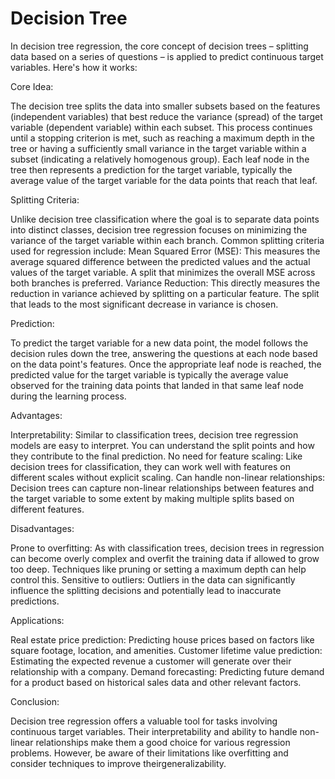 # Decision Tree

In decision tree regression, the core concept of decision trees – splitting data based on a series of questions – is applied to predict continuous target variables. Here's how it works:

Core Idea:

The decision tree splits the data into smaller subsets based on the features (independent variables) that best reduce the variance (spread) of the target variable (dependent variable) within each subset.
This process continues until a stopping criterion is met, such as reaching a maximum depth in the tree or having a sufficiently small variance in the target variable within a subset (indicating a relatively homogenous group).
Each leaf node in the tree then represents a prediction for the target variable, typically the average value of the target variable for the data points that reach that leaf.

Splitting Criteria:

Unlike decision tree classification where the goal is to separate data points into distinct classes, decision tree regression focuses on minimizing the variance of the target variable within each branch.
Common splitting criteria used for regression include:
  Mean Squared Error (MSE): This measures the average squared difference between the predicted values and the actual values of the target variable. A split that minimizes the overall MSE across both branches is preferred.
  Variance Reduction: This directly measures the reduction in variance achieved by splitting on a particular feature. The split that leads to the most significant decrease in variance is chosen.

Prediction:

To predict the target variable for a new data point, the model follows the decision rules down the tree, answering the questions at each node based on the data point's features.
Once the appropriate leaf node is reached, the predicted value for the target variable is typically the average value observed for the training data points that landed in that same leaf node during the learning process.

Advantages:

Interpretability: Similar to classification trees, decision tree regression models are easy to interpret. You can understand the split points and how they contribute to the final prediction.
No need for feature scaling: Like decision trees for classification, they can work well with features on different scales without explicit scaling.
Can handle non-linear relationships: Decision trees can capture non-linear relationships between features and the target variable to some extent by making multiple splits based on different features.

Disadvantages:

Prone to overfitting: As with classification trees, decision trees in regression can become overly complex and overfit the training data if allowed to grow too deep. Techniques like pruning or setting a maximum depth can help control this.
Sensitive to outliers: Outliers in the data can significantly influence the splitting decisions and potentially lead to inaccurate predictions.

Applications:

Real estate price prediction: Predicting house prices based on factors like square footage, location, and amenities.
Customer lifetime value prediction: Estimating the expected revenue a customer will generate over their relationship with a company.
Demand forecasting: Predicting future demand for a product based on historical sales data and other relevant factors.

Conclusion:

Decision tree regression offers a valuable tool for tasks involving continuous target variables. Their interpretability and ability to handle non-linear relationships make them a good choice for various regression problems. However, be aware of their limitations like overfitting and consider techniques to improve theirgeneralizability.

